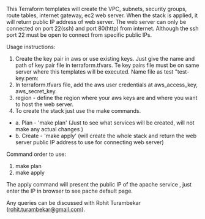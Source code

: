 This Terraform templates will create the VPC, subnets, security groups, route tables, internet gateway, ec2 web server.
When the stack is applied, it will return public IP address of web server.
The web server can only be connected on port 22(ssh) and port 80(http) from internet. Although the ssh port 22 must be open to connect from specific public IPs.

Usage instructions:
1. Create the key pair in aws or use existing keys. Just give the name and path of key pair file in terraform.tfvars. Te key pairs file must be on same server where this templates will be executed. Name file as test "test-key.pem:
2. In terraform.tfvars file, add the aws user credentials at aws_access_key, aws_secret_key.
3. region - define the region where your aws keys are and where you want to host the web server.
4. To create the stack just use the make commands.
-  a. Plan - 'make plan' (Just to see what services will be created, will not make any actual changes  )
-  b. Create - 'make apply' (will create the whole stack and return the web server public IP address to use for connecting web server)



Command order to use:

1. make plan
2. make apply

The apply command will present the public IP of the apache service , just enter the IP in browser to see pache default page.


Any queries can be discussed with Rohit Turambekar (rohit.turambekar@gmail.com).
